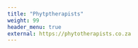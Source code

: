 ```yaml
---
title: "Phytptherapists"
weight: 99
header_menu: true
external: https://phytotherapists.co.za
---
```

